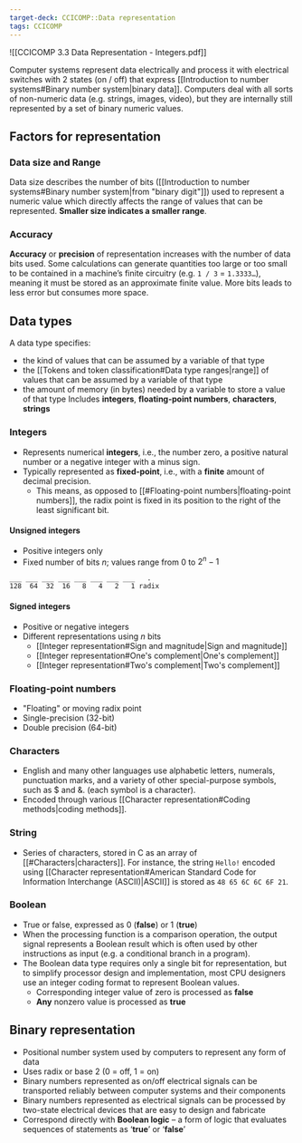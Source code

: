 ```yaml
---
target-deck: CCICOMP::Data representation
tags: CCICOMP
---
```


![[CCICOMP 3.3 Data Representation - Integers.pdf]]

Computer systems represent data electrically and process it with electrical switches with 2 states (on / off) that express [[Introduction to number systems#Binary number system|binary data]]. Computers deal with all sorts of non-numeric data (e.g. strings, images, video), but they are internally still represented by a set of binary numeric values.

## Factors for representation

### Data size and Range

Data size describes the number of bits ([[Introduction to number systems#Binary number system|from "binary digit"]]) used to represent a numeric value which directly affects the range of values that can be represented. **Smaller size indicates a smaller range**. 
<!--ID: 1695735170747-->

### Accuracy

**Accuracy** or **precision** of representation increases with the number of data bits used. Some calculations can generate quantities too large or too small to be contained in a machine’s finite circuitry (e.g. `1 / 3` = `1.3333…`), meaning it must be stored as an approximate finite value. More bits leads to less error but consumes more space.
<!--ID: 1695735170756-->

## Data types

A data type specifies:
- the kind of values that can be assumed by a variable of that type
- the [[Tokens and token classification#Data type ranges|range]] of values that can be assumed by a variable of that type
- the amount of memory (in bytes) needed by a variable to store a value of that type
Includes **integers**, **floating-point numbers**, **characters**, **strings**
<!--ID: 1695735170760-->

### Integers

- Represents numerical **integers**, i.e., the number zero, a positive natural number or a negative integer with a minus sign.
- Typically represented as **fixed-point**, i.e., with a **finite** amount of decimal precision.
	- This means, as opposed to [[#Floating-point numbers|floating-point numbers]], the radix point is fixed in its position to the right of the least significant bit.
<!--ID: 1695735170763-->

#### Unsigned integers

- Positive integers only
- Fixed number of bits $n$; values range from 0 to $2^n - 1$
```
___ ___ ___ ___ ___ ___ ___ ___   .
128  64  32  16   8   4   2   1 radix
```
<!--ID: 1695813839293-->

#### Signed integers

- Positive or negative integers
- Different representations using $n$ bits
	- [[Integer representation#Sign and magnitude|Sign and magnitude]]
	- [[Integer representation#One's complement|One's complement]]
	- [[Integer representation#Two's complement|Two's complement]]
<!--ID: 1695735170767-->

### Floating-point numbers

- "Floating" or moving radix point
- Single-precision (32-bit)
- Double precision (64-bit)
<!--ID: 1695735170771-->

### Characters

- English and many other languages use alphabetic letters, numerals, punctuation marks, and a variety of other special-purpose symbols, such as $ and &. (each symbol is a character).
- Encoded through various [[Character representation#Coding methods|coding methods]].
<!--ID: 1695735170774-->

### String

- Series of characters, stored in C as an array of [[#Characters|characters]]. For instance, the string `Hello!` encoded using [[Character representation#American Standard Code for Information Interchange (ASCII)|ASCII]] is stored as `48 65 6C 6C 6F 21`.
<!--ID: 1695735170778-->

### Boolean

- True or false, expressed as 0 (**false**) or 1 (**true**)
- When the processing function is a comparison operation, the output signal represents a Boolean result which is often used by other instructions as input (e.g. a conditional branch in a program).
- The Boolean data type requires only a single bit for representation, but to simplify processor design and implementation, most CPU designers use an integer coding format to represent Boolean values.
	- Corresponding integer value of zero is processed as **false**
	- **Any** nonzero value is processed as **true**
<!--ID: 1695735170781-->

## Binary representation

- Positional number system used by computers to represent any form of data
- Uses radix or base 2 (0 = off, 1 = on)
- Binary numbers represented as on/off electrical signals can be transported reliably between computer systems and their components
- Binary numbers represented as electrical signals can be processed by two-state electrical devices that are easy to design and fabricate
- Correspond directly with **Boolean logic** – a form of logic that evaluates sequences of statements as ‘**true**’ or ‘**false**’
<!--ID: 1695735170784-->